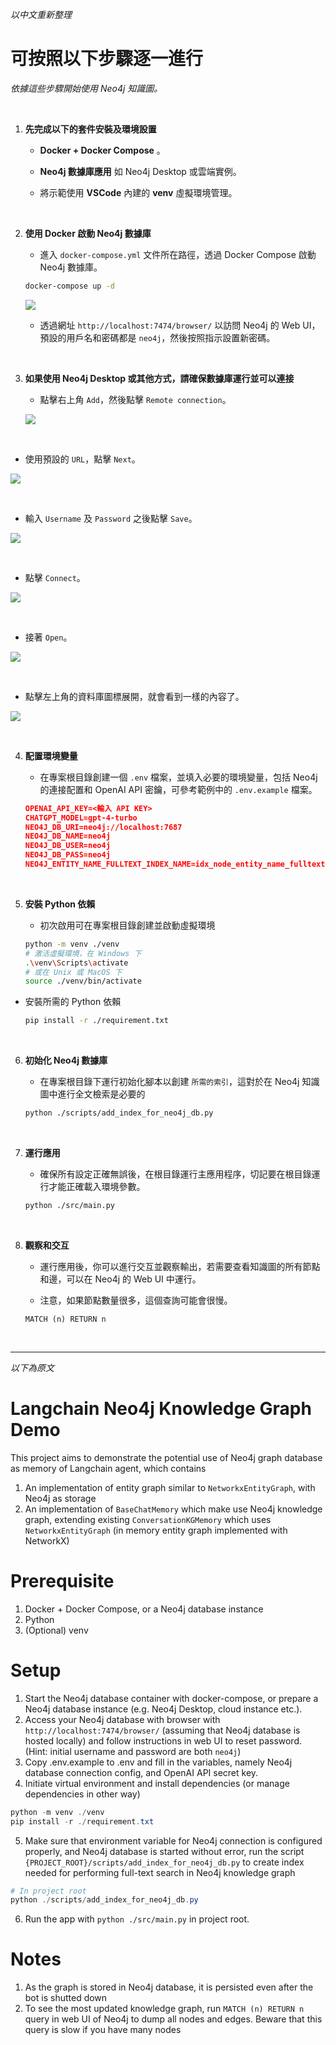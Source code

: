 _以中文重新整理_

# 可按照以下步驟逐一進行

_依據這些步驟開始使用 Neo4j 知識圖。_

<br>

1. **先完成以下的套件安裝及環境設置**

   - **Docker + Docker Compose** 。

   - **Neo4j 數據庫應用** 如 Neo4j Desktop 或雲端實例。

   - 將示範使用 **VSCode** 內建的 **venv** 虛擬環境管理。

<br>

2. **使用 Docker 啟動 Neo4j 數據庫**

   - 進入 `docker-compose.yml` 文件所在路徑，透過 Docker Compose 啟動 Neo4j 數據庫。

   ```bash
   docker-compose up -d
   ```
   
   ![](images/img_01.png)
   
   - 透過網址 `http://localhost:7474/browser/` 以訪問 Neo4j 的 Web UI，預設的用戶名和密碼都是 `neo4j`，然後按照指示設置新密碼。

<br>

3. **如果使用 Neo4j Desktop 或其他方式，請確保數據庫運行並可以連接**
   
   - 點擊右上角 `Add`，然後點擊 `Remote connection`。

   ![](images/img_02.png)

<br>

   - 使用預設的 `URL`，點擊 `Next`。

   ![](images/img_03.png)

<br>

   - 輸入 `Username` 及 `Password` 之後點擊 `Save`。

   ![](images/img_04.png)

<br>

   - 點擊 `Connect`。

   ![](images/img_05.png)

<br>

   - 接著 `Open`。

   ![](images/img_06.png)

<br>

   - 點擊左上角的資料庫圖標展開，就會看到一樣的內容了。

   ![](images/img_07.png)

<br>

4. **配置環境變量**

   - 在專案根目錄創建一個 `.env` 檔案，並填入必要的環境變量，包括 Neo4j 的連接配置和 OpenAI API 密鑰，可參考範例中的 `.env.example` 檔案。

   ```json
   OPENAI_API_KEY=<輸入 API KEY>
   CHATGPT_MODEL=gpt-4-turbo
   NEO4J_DB_URI=neo4j://localhost:7687
   NEO4J_DB_NAME=neo4j
   NEO4J_DB_USER=neo4j
   NEO4J_DB_PASS=neo4j
   NEO4J_ENTITY_NAME_FULLTEXT_INDEX_NAME=idx_node_entity_name_fulltext
   ```

<br>

5. **安裝 Python 依賴**

   - 初次啟用可在專案根目錄創建並啟動虛擬環境

    ```bash
    python -m venv ./venv
    # 激活虛擬環境，在 Windows 下
    .\venv\Scripts\activate
    # 或在 Unix 或 MacOS 下
    source ./venv/bin/activate
    ```

  - 安裝所需的 Python 依賴

    ```bash
    pip install -r ./requirement.txt
    ```

<br>

6. **初始化 Neo4j 數據庫**

   - 在專案根目錄下運行初始化腳本以創建 `所需的索引`，這對於在 Neo4j 知識圖中進行全文檢索是必要的

    ```bash
    python ./scripts/add_index_for_neo4j_db.py
    ```

<br>

7. **運行應用**

   - 確保所有設定正確無誤後，在根目錄運行主應用程序，切記要在根目錄運行才能正確載入環境參數。

    ```bash
    python ./src/main.py
    ```

<br>

8. **觀察和交互**

   - 運行應用後，你可以進行交互並觀察輸出，若需要查看知識圖的所有節點和邊，可以在 Neo4j 的 Web UI 中運行。

   - 注意，如果節點數量很多，這個查詢可能會很慢。

    ```cypher
    MATCH (n) RETURN n
    ```

<br>

___

_以下為原文_

# Langchain Neo4j Knowledge Graph Demo

This project aims to demonstrate the potential use of Neo4j graph database as memory of Langchain agent, which contains

1. An implementation of entity graph similar to `NetworkxEntityGraph`, with Neo4j as storage
2. An implementation of `BaseChatMemory` which make use Neo4j knowledge graph, extending existing `ConversationKGMemory` which uses `NetworkxEntityGraph` (in memory entity graph implemented with NetworkX)

# Prerequisite

1. Docker + Docker Compose, or a Neo4j database instance
2. Python
3. (Optional) venv

# Setup

1. Start the Neo4j database container with docker-compose, or prepare a Neo4j database instance (e.g. Neo4j Desktop, cloud instance etc.).
2. Access your Neo4j database with browser with `http://localhost:7474/browser/` (assuming that Neo4j database is hosted locally) and follow instructions in web UI to reset password. (Hint: initial username and password are both `neo4j`)
3. Copy .env.example to .env and fill in the variables, namely Neo4j database connection config, and OpenAI API secret key.
4. Initiate virtual environment and install dependencies (or manage dependencies in other way)

```powershell
python -m venv ./venv
pip install -r ./requirement.txt
```

5. Make sure that environment variable for Neo4j connection is configured properly, and Neo4j database is started without error, run the script `{PROJECT_ROOT}/scripts/add_index_for_neo4j_db.py` to create index needed for performing full-text search in Neo4j knowledge graph

```powershell
# In project root
python ./scripts/add_index_for_neo4j_db.py
```

6. Run the app with `python ./src/main.py` in project root.


# Notes

1. As the graph is stored in Neo4j database, it is persisted even after the bot is shutted down
2. To see the most updated knowledge graph, run `MATCH (n) RETURN n` query in web UI of Neo4j to dump all nodes and edges. Beware that this query is slow if you have many nodes